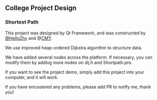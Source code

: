 ## College Project Design
### Shortest Path

This project was designed by Qt Framework, and was constructed by [@HelloZhy](https://github.com/HelloZhy) and @[CMY](https://github.com/SuperChenSSS).

We use improved heap-ordered Dijkstra algorithm to structure data.

We have added several nodes across the platform. If necessary, you can modify them by adding more nodes on dij.h and Shortpath.pro. 

If you want to see the project demo, simply add this project into your computer, and it will work.

If you have encoutered any problems, please add PR to notify me, thank you!

